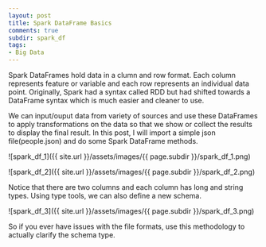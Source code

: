 ```yaml
---
layout: post
title: Spark DataFrame Basics
comments: true
subdir: spark_df
tags:
- Big Data
---
```


Spark DataFrames hold data in a clumn and row format. Each column represents feature or variable and each row represents an individual data point. Originally, Spark had a syntax called RDD but had shifted towards a DataFrame syntax which is much easier and cleaner to use.

We can input/ouput data from variety of sources and use these DataFrames to apply transformations on the data so that we show or collect the results to display the final result. In this post, I will import a simple json file(people.json) and do some Spark DataFrame methods.

![spark_df_1]({{ site.url }}/assets/images/{{ page.subdir }}/spark_df_1.png)

![spark_df_2]({{ site.url }}/assets/images/{{ page.subdir }}/spark_df_2.png)

Notice that there are two columns and each column has long and string types. Using type tools, we can also define a new schema.

![spark_df_3]({{ site.url }}/assets/images/{{ page.subdir }}/spark_df_3.png)

So if you ever have issues with the file formats, use this methodology to actually clarify the schema type.


